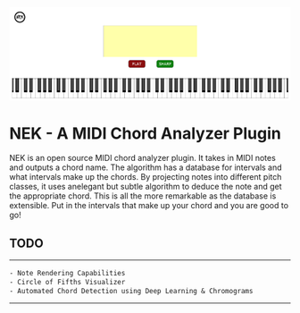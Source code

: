 ![alt text](./nek.png "NEK")


# NEK - A MIDI Chord Analyzer Plugin
NEK is an open source MIDI chord analyzer plugin. It takes in MIDI notes and outputs a chord name. The algorithm has a database for intervals and what intervals make up the chords. By projecting notes into different pitch classes, it uses anelegant but subtle algorithm to deduce the note and get the appropriate chord. This is all the more remarkable as the database is extensible. Put in the intervals that make up your chord and you are good to go! 

## TODO
---
```
- Note Rendering Capabilities
- Circle of Fifths Visualizer
- Automated Chord Detection using Deep Learning & Chromograms
```
---
